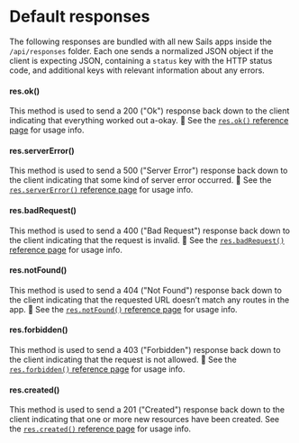 # Default responses

The following responses are bundled with all new Sails apps inside the `/api/responses` folder.  Each one sends a normalized JSON object if the client is expecting JSON, containing a `status` key with the HTTP status code, and additional keys with relevant information about any errors.

#### res.ok()

This method is used to send a 200 ("Ok") response back down to the client indicating that everything worked out a-okay.  See the [`res.ok()` reference page](http://sailsjs.com/documentation/reference/response-res/res-ok) for usage info.

#### res.serverError()

This method is used to send a 500 ("Server Error") response back down to the client indicating that some kind of server error occurred.  See the [`res.serverError()` reference page](http://sailsjs.com/documentation/reference/response-res/res-server-error) for usage info.

#### res.badRequest()

This method is used to send a 400 ("Bad Request") response back down to the client indicating that the request is invalid.  See the [`res.badRequest()` reference page](http://sailsjs.com/documentation/reference/response-res/res-bad-request) for usage info.

#### res.notFound()

This method is used to send a 404 ("Not Found") response back down to the client indicating that the requested URL doesn&rsquo;t match any routes in the app.  See the [`res.notFound()` reference page](http://sailsjs.com/documentation/reference/response-res/res-not-found) for usage info.

#### res.forbidden()

This method is used to send a 403 ("Forbidden") response back down to the client indicating that the request is not allowed.  See the [`res.forbidden()` reference page](http://sailsjs.com/documentation/reference/response-res/res-forbidden) for usage info.

#### res.created()

This method is used to send a 201 ("Created") response back down to the client indicating that one or more new resources have been created. See the [`res.created()` reference page](http://sailsjs.com/documentation/reference/response-res/res-created) for usage info.

<docmeta name="displayName" value="Default Responses">
